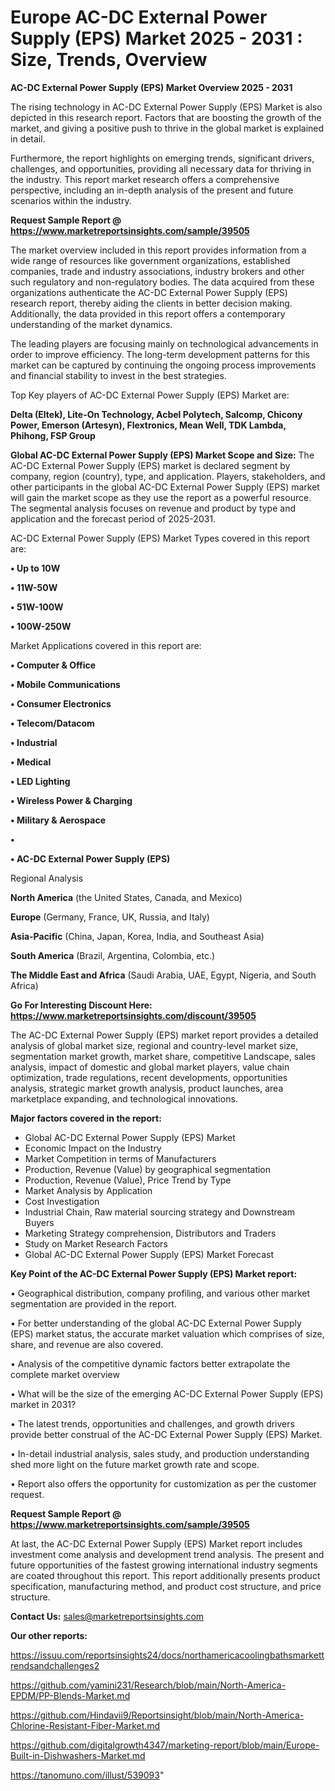 # Europe AC-DC External Power Supply (EPS) Market 2025 - 2031 : Size, Trends, Overview

<Strong> AC-DC External Power Supply (EPS) Market Overview 2025 - 2031</strong>

The rising technology in AC-DC External Power Supply (EPS) Market is also depicted in this research report. Factors that are boosting the growth of the market, and giving a positive push to thrive in the global market is explained in detail.

Furthermore, the report highlights on emerging trends, significant drivers, challenges, and opportunities, providing all necessary data for thriving in the industry. This report market research offers a comprehensive perspective, including an in-depth analysis of the present and future scenarios within the industry.

<strong>Request Sample Report @ <a href=https://www.marketreportsinsights.com/sample/39505>https://www.marketreportsinsights.com/sample/39505</a></strong>

The market overview included in this report provides information from a wide range of resources like government organizations, established companies, trade and industry associations, industry brokers and other such regulatory and non-regulatory bodies. The data acquired from these organizations authenticate the AC-DC External Power Supply (EPS) research report, thereby aiding the clients in better decision making. Additionally, the data provided in this report offers a contemporary understanding of the market dynamics.

The leading players are focusing mainly on technological advancements in order to improve efficiency. The long-term development patterns for this market can be captured by continuing the ongoing process improvements and financial stability to invest in the best strategies.

Top Key players of AC-DC External Power Supply (EPS) Market are:

<strong>Delta (Eltek), Lite-On Technology, Acbel Polytech, Salcomp, Chicony Power, Emerson (Artesyn), Flextronics, Mean Well, TDK Lambda, Phihong, FSP Group</strong>

<strong><b>Global AC-DC External Power Supply (EPS) Market Scope and Size:</b></strong>
The AC-DC External Power Supply (EPS) market is declared segment by company, region (country), type, and application. Players, stakeholders, and other participants in the global AC-DC External Power Supply (EPS) market will gain the market scope as they use the report as a powerful resource. The segmental analysis focuses on revenue and product by type and application and the forecast period of 2025-2031.

AC-DC External Power Supply (EPS) Market Types covered in this report are:

<strong>•  Up to 10W

•  11W-50W

•  51W-100W

•  100W-250W</strong>

Market Applications covered in this report are:

<strong>•  Computer & Office

•  Mobile Communications

•  Consumer Electronics

•  Telecom/Datacom

•  Industrial

•  Medical

•  LED Lighting

•  Wireless Power & Charging

•  Military & Aerospace

•  

•  AC-DC External Power Supply (EPS)</strong> 

Regional Analysis

<strong>North America</strong> (the United States, Canada, and Mexico)

<strong>Europe</strong> (Germany, France, UK, Russia, and Italy)

<strong>Asia-Pacific</strong> (China, Japan, Korea, India, and Southeast Asia)

<strong>South America</strong> (Brazil, Argentina, Colombia, etc.)

<strong>The Middle East and Africa</strong> (Saudi Arabia, UAE, Egypt, Nigeria, and South Africa)

<strong>Go For Interesting Discount Here: <a href=https://www.marketreportsinsights.com/discount/39505>https://www.marketreportsinsights.com/discount/39505</a></strong>

The AC-DC External Power Supply (EPS) market report provides a detailed analysis of global market size, regional and country-level market size, segmentation market growth, market share, competitive Landscape, sales analysis, impact of domestic and global market players, value chain optimization, trade regulations, recent developments, opportunities analysis, strategic market growth analysis, product launches, area marketplace expanding, and technological innovations.

<strong><b>Major factors covered in the report:</b></strong>
<ul>
  <li>Global AC-DC External Power Supply (EPS) Market </li>
  <li>Economic Impact on the Industry</li>
  <li>Market Competition in terms of Manufacturers</li>
  <li>Production, Revenue (Value) by geographical segmentation</li>
  <li>Production, Revenue (Value), Price Trend by Type</li>
  <li>Market Analysis by Application</li>
  <li>Cost Investigation</li>
  <li>Industrial Chain, Raw material sourcing strategy and Downstream Buyers</li>
  <li>Marketing Strategy comprehension, Distributors and Traders</li>
  <li>Study on Market Research Factors</li>
  <li>Global AC-DC External Power Supply (EPS) Market Forecast</li>
</ul>

<strong><b>Key Point of the AC-DC External Power Supply (EPS) Market report:</b></strong>

• Geographical distribution, company profiling, and various other market segmentation are provided in the report.

• For better understanding of the global AC-DC External Power Supply (EPS) market status, the accurate market valuation which comprises of size, share, and revenue are also covered.

• Analysis of the competitive dynamic factors better extrapolate the complete market overview

• What will be the size of the emerging AC-DC External Power Supply (EPS) market in 2031?

• The latest trends, opportunities and challenges, and growth drivers provide better construal of the AC-DC External Power Supply (EPS) Market.

• In-detail industrial analysis, sales study, and production understanding shed more light on the future market growth rate and scope.

• Report also offers the opportunity for customization as per the customer request.

<strong>Request Sample Report @ <a href=https://www.marketreportsinsights.com/sample/39505>https://www.marketreportsinsights.com/sample/39505</a></strong>

At last, the AC-DC External Power Supply (EPS) Market report includes investment come analysis and development trend analysis. The present and future opportunities of the fastest growing international industry segments are coated throughout this report. This report additionally presents product specification, manufacturing method, and product cost structure, and price structure.

<strong>Contact Us:</strong>
sales@marketreportsinsights.com

<strong>Our other reports:</strong>

<a href=https://issuu.com/reportsinsights24/docs/northamericacoolingbathsmarkettrendsandchallenges2>https://issuu.com/reportsinsights24/docs/northamericacoolingbathsmarkettrendsandchallenges2</a>

<a href=https://github.com/yamini231/Research/blob/main/North-America-EPDM/PP-Blends-Market.md>https://github.com/yamini231/Research/blob/main/North-America-EPDM/PP-Blends-Market.md</a>

<a href=https://github.com/Hindavii9/Reportsinsight/blob/main/North-America-Chlorine-Resistant-Fiber-Market.md>https://github.com/Hindavii9/Reportsinsight/blob/main/North-America-Chlorine-Resistant-Fiber-Market.md</a>

<a href=https://github.com/digitalgrowth4347/marketing-report/blob/main/Europe-Built-in-Dishwashers-Market.md>https://github.com/digitalgrowth4347/marketing-report/blob/main/Europe-Built-in-Dishwashers-Market.md</a>

<a href=https://tanomuno.com/illust/539093>https://tanomuno.com/illust/539093</a>"
